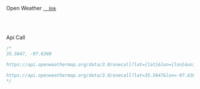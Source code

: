 <script>
  
</script>

<div class='page'>  
  Open Weather <a href="https://home.openweathermap.org/"> &nbsp; &nbsp; <small>link</small></a>
    
  <br><br>

  Api Call
  ``` js    
  /*
  35.5647, -97.6360

  https://api.openweathermap.org/data/3.0/onecall?lat={lat}&lon={lon}&units=imperial&appid={API key}  

  https://api.openweathermap.org/data/3.0/onecall?lat=35.5647&lon=-97.6360&units=imperial&appid=826b835b9408db50ca70aa7158b06f23
  */
  ```

</div>

<style lang='postcss'>

</style>